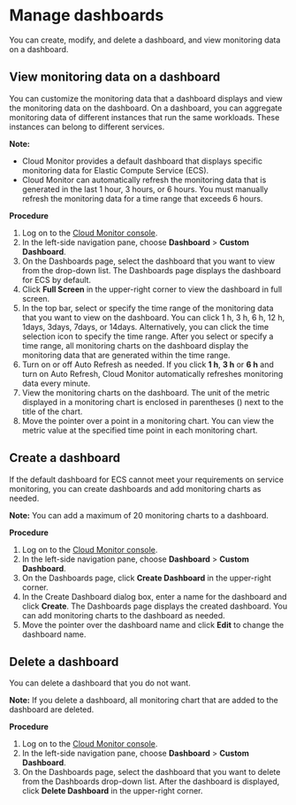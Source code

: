 # Manage dashboards

You can create, modify, and delete a dashboard, and view monitoring data on a dashboard.

## View monitoring data on a dashboard

You can customize the monitoring data that a dashboard displays and view the monitoring data on the dashboard. On a dashboard, you can aggregate monitoring data of different instances that run the same workloads. These instances can belong to different services.

**Note:**

-   Cloud Monitor provides a default dashboard that displays specific monitoring data for Elastic Compute Service \(ECS\).
-   Cloud Monitor can automatically refresh the monitoring data that is generated in the last 1 hour, 3 hours, or 6 hours. You must manually refresh the monitoring data for a time range that exceeds 6 hours.

**Procedure**

1.  Log on to the [Cloud Monitor console](https://cms-intl.console.aliyun.com).
2.  In the left-side navigation pane, choose **Dashboard** \> **Custom Dashboard**.
3.  On the Dashboards page, select the dashboard that you want to view from the drop-down list. The Dashboards page displays the dashboard for ECS by default.
4.  Click **Full Screen** in the upper-right corner to view the dashboard in full screen.
5.  In the top bar, select or specify the time range of the monitoring data that you want to view on the dashboard. You can click 1 h, 3 h, 6 h, 12 h, 1days, 3days, 7days, or 14days. Alternatively, you can click the time selection icon to specify the time range. After you select or specify a time range, all monitoring charts on the dashboard display the monitoring data that are generated within the time range.
6.  Turn on or off Auto Refresh as needed. If you click **1 h**, **3 h** or **6 h** and turn on Auto Refresh, Cloud Monitor automatically refreshes monitoring data every minute.
7.  View the monitoring charts on the dashboard. The unit of the metric displayed in a monitoring chart is enclosed in parentheses \(\) next to the title of the chart.
8.  Move the pointer over a point in a monitoring chart. You can view the metric value at the specified time point in each monitoring chart.

## Create a dashboard

If the default dashboard for ECS cannot meet your requirements on service monitoring, you can create dashboards and add monitoring charts as needed.

**Note:** You can add a maximum of 20 monitoring charts to a dashboard.

**Procedure**

1.  Log on to the [Cloud Monitor console](https://cms-intl.console.aliyun.com).
2.  In the left-side navigation pane, choose **Dashboard** \> **Custom Dashboard**.
3.  On the Dashboards page, click **Create Dashboard** in the upper-right corner.
4.  In the Create Dashboard dialog box, enter a name for the dashboard and click **Create**. The Dashboards page displays the created dashboard. You can add monitoring charts to the dashboard as needed.
5.  Move the pointer over the dashboard name and click **Edit** to change the dashboard name.

## Delete a dashboard

You can delete a dashboard that you do not want.

**Note:** If you delete a dashboard, all monitoring chart that are added to the dashboard are deleted.

**Procedure**

1.  Log on to the [Cloud Monitor console](https://cms-intl.console.aliyun.com).
2.  In the left-side navigation pane, choose **Dashboard** \> **Custom Dashboard**.
3.  On the Dashboards page, select the dashboard that you want to delete from the Dashboards drop-down list. After the dashboard is displayed, click **Delete Dashboard** in the upper-right corner.

